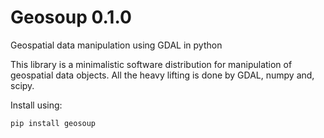  # Geosoup 0.1.0

 Geospatial data manipulation using GDAL in python

This library is a minimalistic software distribution for manipulation of geospatial data objects. All the heavy lifting is done by GDAL, numpy and, scipy. 

Install using:

`pip install geosoup`


